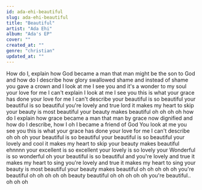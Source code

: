```yaml
---
id: ada-ehi-beautiful
slug: ada-ehi-beautiful
title: "Beautiful"
artist: "Ada Ehi"
album: "Ada's EP"
cover: ""
created_at: ""
genre: "christian"
updated_at: ""
---
```


How do I, explain how God became a man
that man might be the son to God
and how do I describe how glory swallowed shame
and instead of shame you gave a crown
and I look at me I see you
and it's a wonder to my soul
your love for me I can't explain
I look at me I see you
this is what your grace has done
your love for me I can't describe
your beautiful is so beautiful
your beautiful is so beautiful
you're lovely and true
lord it makes my heart to skip
your beauty is most beautiful
your beauty makes beautiful
oh oh oh oh
how do I explain
how grace became a man
that man by grace now dignified
and how do I describe, how I oh I
became a friend of God
You look at me you see you
this is what your grace has done
your love for me I can't describe
oh oh oh
your beautiful is so beautiful
your beautiful is so beautiful
your lovely and cool
it makes my heart to skip
your beauty makes beautiful
ehnnnn
your excellent is so excellent
your lovely is so lovely
your Wonderful is so wonderful
oh your beautiful is so beautiful
and you're lovely and true
it makes my heart to sing
you're lovely and true it makes my heart to sing
your beauty is most beautiful
your beauty makes beautiful
oh oh oh oh oh
you're beautiful
oh oh oh oh oh
beauty beautiful
oh oh oh oh oh
you're beautiful..
oh oh oh